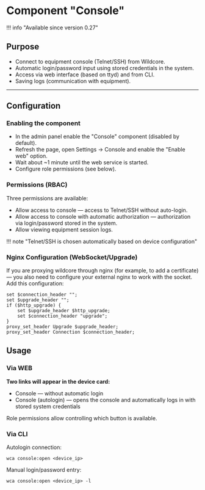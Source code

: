 
# Component "Console"

!!! info "Available since version 0.27"

## Purpose
- Connect to equipment console (Telnet/SSH) from Wildcore.
- Automatic login/password input using stored credentials in the system.
- Access via web interface (based on ttyd) and from CLI.
- Saving logs (communication with equipment).
---

## Configuration
### Enabling the component

* In the admin panel enable the "Console" component (disabled by default).
* Refresh the page, open Settings → Console and enable the "Enable web" option.
* Wait about ~1 minute until the web service is started.
* Configure role permissions (see below).

### Permissions (RBAC)
Three permissions are available:

* Allow access to console — access to Telnet/SSH without auto-login.
* Allow access to console with automatic authorization — authorization via login/password stored in the system.
* Allow viewing equipment session logs.

!!! note "Telnet/SSH is chosen automatically based on device configuration"

### Nginx Configuration (WebSocket/Upgrade)
If you are proxying wildcore through nginx (for example, to add a certificate) — you also need to configure your external nginx to work with the socket.  
Add this configuration:

```title="location {} block in nginx"
set $connection_header "";
set $upgrade_header "";
if ($http_upgrade) {
    set $upgrade_header $http_upgrade;
    set $connection_header "upgrade";
}
proxy_set_header Upgrade $upgrade_header;
proxy_set_header Connection $connection_header;
```

## Usage
### Via WEB
**Two links will appear in the device card:**

* Console — without automatic login
* Console (autologin) — opens the console and automatically logs in with stored system credentials

Role permissions allow controlling which button is available.

### Via CLI
Autologin connection:
```shell
wca console:open <device_ip>
```

Manual login/password entry:
```shell
wca console:open <device_ip> -l
```

